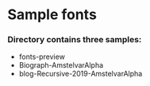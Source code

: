 # Sample fonts

### Directory contains three samples:

* fonts-preview
* Biograph-AmstelvarAlpha
* blog-Recursive-2019-AmstelvarAlpha
